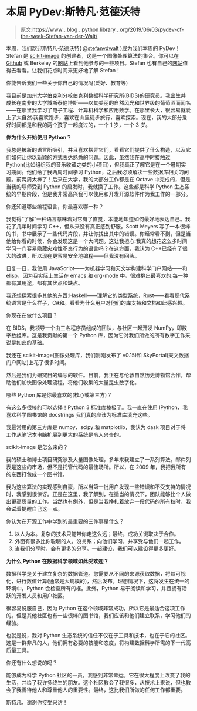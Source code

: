 # 本周 PyDev:斯特凡·范德沃特

> 原文:[https://www . blog . python library . org/2019/06/03/pydev-of-the-week-Stefan-van-der-Walt/](https://www.blog.pythonlibrary.org/2019/06/03/pydev-of-the-week-stefan-van-der-walt/)

本周，我们欢迎斯特凡·范德沃特( [@stefanvdwalt](https://twitter.com/stefanvdwalt) )成为我们本周的 PyDev！Stefan 是 [scikit-image](https://scikit-image.org/) 的创建者，这是一个图像处理算法的集合。你可以在 [Github](https://github.com/stefanv) 或 Berkeley 的[网站](https://bids.berkeley.edu/people/st%C3%A9fan-van-der-walt)上看到他参与的一些项目。Stefan 也有自己的[网站](http://mentat.za.net/?)值得去看看。让我们花点时间来更好地了解 Stefan！

你能告诉我们一些关于你自己的情况吗(爱好、教育等)

我目前是加州大学伯克利分校伯克利数据科学研究所(BIDS)的研究员。我出生并成长在南非的大学城斯泰伦博斯——以其美丽的自然风光和世界级的葡萄酒而闻名——在那里我学习了电子工程、计算机科学和应用数学。在那里长大，很容易就爱上了大自然:我喜欢跑步，喜欢在山里徒步旅行，喜欢探索。现在，我的大部分爱好时间都是和我的两个孩子一起度过的，一个 1 岁，一个 3 岁。

**你为什么开始使用 Python？**

我总是被新的语言所吸引，并且喜欢摆弄它们，看看它们提供了什么构造，以及它们如何让你以新颖的方式表达熟悉的问题。因此，虽然我在高中时接触过 Python(比如组织我的音乐收藏之类的小项目)，但我真正了解它是在一个暑期实习期间。他们给了我两周时间学习 Python，之后我必须解决一些数据库相关的问题。前两周太棒了！后来在大学，我的大部分工作都是在 Octave 中完成的，但是当我的导师受到 Python 的启发时，我就换了工作。这些都是科学 Python 生态系统的早期阶段，但是我非常高兴我可以使用和开发开源软件作为我工作的一部分。

你还知道哪些编程语言，你最喜欢哪一种？

我觉得“了解”一种语言意味着对它有了直觉，本能地知道如何最好地表达自己。我花了几年时间学习 C++，但从来没有真正感到舒服。Scott Meyers 写了一本很棒的书，书中展示了一些代码片段，并让你找出其中的错误。你经常看不到，但是当他给你看的时候，你会发现这是一个大问题。这让我担心:我真的想花这么多时间学习一门容易隐藏灾难性不良行为的语言吗？在这方面，我认为 C++已经有了很大的改进，所以现在更容易安全地编程——但我没有回头。

日复一日，我使用 JavaScript——为机器学习和天文学构建科学门户网站——和 elisp，因为我实际上生活在 emacs 和 org-mode 中。很难挑出最喜欢的:每一种都有其用途，都有其优点和缺点。

我还想探索很多其他的东西:Haskell——理解它的类型系统，Rust——看看现代系统语言是什么样子，C#和。看看为什么用户对他们的库支持和文档如此感兴趣。

你现在在做什么项目？

在 BIDS，我领导一个由三名程序员组成的团队，与社区一起开发 NumPy，即数字数组库。这是我贡献的第一个 Python 库，因为它对我们所做的所有数字工作来说是如此的基础。

我还在 scikit-image(图像处理库，我们刚刚发布了 v0.15)和 SkyPortal(天文数据门户网站)上花了很多时间。

然后是我们为研究目的编写的软件。目前，我正在与伦敦自然历史博物馆合作，帮助他们加快图像处理流程，将他们收集的大量昆虫数字化。

哪些 Python 库是你最喜欢的(核心或第三方)？

有这么多很棒的可以选择！Python 3 标准库棒极了。我一直在使用 IPython，我喜欢科学图书馆的 docstrings 我们真的应该为标准库填充这些。

我最常用的第三方库是 numpy、scipy 和 matplotlib，我认为 dask 项目对于将工作从笔记本电脑扩展到更大的系统是令人兴奋的。

scikit-image 是怎么来的？

我的硕士和博士项目研究涉及大量图像处理，多年来我建立了一系列算法。邮件列表是这些的市场，但不是托管代码的最佳场所。所以，在 2009 年，我把我所有的东西打包成一个图书馆。

我为这些算法的实现感到自豪，所以当第一批用户发现一些错误和不受支持的情况时，我感到很惊讶。正是在这里，我了解到，在适当的情况下，团队能够比个人做出更高质量的工作。当然也有例外，但是当我挣扎着放弃一段代码的所有权时，我会试着提醒自己这一点。

你认为在开源工作中学到的最重要的三件事是什么？

1.  以人为本。复杂的技术只能带你走这么远；最终，成功关键取决于合作。
2.  外面有很多比你聪明的人。没关系；向他们学习，并享受与他们一起工作。
3.  当我们分享时，会有更多的分享。一起建设，我们可以建设得更多更好。

**为什么 Python 在数据科学领域如此受欢迎？**

数据科学是关于建立复杂的数据管道。您需要从不同的来源获取数据，将其可视化，进行数值计算(通常是大规模的)，然后发布。理想情况下，这将发生在统一的环境中，Python 会检查所有的框。此外，Python 易于阅读和学习，并且拥有活跃的开发人员和用户社区。

很容易说服自己，因为 Python 在这个领域非常成功，所以它是最适合这项工作的。但是其他社区也有一些很棒的图书馆，我们应该和他们建立联系，学习他们的经验。

也就是说，我对 Python 生态系统的信任不仅在于工具和技术，也在于它的社区。这是一群非凡的人，他们拥有必要的技能和态度，将构建数据科学所需的下一代高质量工具。

你还有什么想说的吗？

能够成为科学 Python 社区的一员，我感到非常幸运。它在很大程度上改变了我的生活，并给了我许多终生的朋友。这个社区教会了我很多，从技术上来说，但也教会了我善待他人和尊重他人的重要性。最终，这比我们所做的任何工作都重要。

斯特凡，谢谢你接受采访！